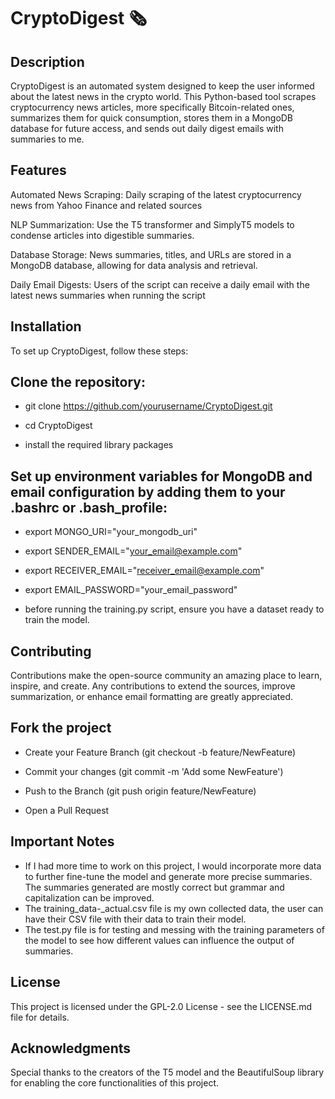 # CryptoDigest 🗞

## Description

CryptoDigest is an automated system designed to keep the user informed about the latest news in the crypto world. This Python-based tool scrapes cryptocurrency news articles, more specifically Bitcoin-related ones, summarizes them for quick consumption, stores them in a MongoDB database for future access, and sends out daily digest emails with summaries to me.

## Features

Automated News Scraping: Daily scraping of the latest cryptocurrency news from Yahoo Finance and related sources

NLP Summarization: Use the T5 transformer and SimplyT5 models to condense articles into digestible summaries.

Database Storage: News summaries, titles, and URLs are stored in a MongoDB database, allowing for data analysis and retrieval.

Daily Email Digests: Users of the script can receive a daily email with the latest news summaries when running the script

## Installation

To set up CryptoDigest, follow these steps:

## Clone the repository:

- git clone https://github.com/yourusername/CryptoDigest.git

- cd CryptoDigest

- install the required library packages

## Set up environment variables for MongoDB and email configuration by adding them to your .bashrc or .bash_profile:

- export MONGO_URI="your_mongodb_uri"

- export SENDER_EMAIL="your_email@example.com"

- export RECEIVER_EMAIL="receiver_email@example.com"

- export EMAIL_PASSWORD="your_email_password"

- before running the training.py script, ensure you have a dataset ready to train the model.

## Contributing

Contributions make the open-source community an amazing place to learn, inspire, and create. Any contributions to extend the sources, improve summarization, or enhance email formatting are greatly appreciated.

## Fork the project

- Create your Feature Branch (git checkout -b feature/NewFeature)

- Commit your changes (git commit -m 'Add some NewFeature')

- Push to the Branch (git push origin feature/NewFeature)

- Open a Pull Request

## Important Notes

- If I had more time to work on this project, I would incorporate more data to further fine-tune the model and generate more precise summaries. The summaries generated are mostly correct but grammar and capitalization can be improved.
- The training_data-_actual.csv file is my own collected data, the user can have their CSV file with their data to train their model.
- The test.py file is for testing and messing with the training parameters of the model to see how different values can influence the output of summaries.

## License

This project is licensed under the GPL-2.0 License - see the LICENSE.md file for details.

## Acknowledgments

Special thanks to the creators of the T5 model and the BeautifulSoup library for enabling the core functionalities of this project.

